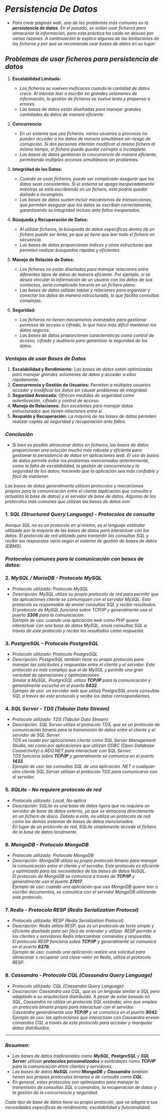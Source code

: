 <!-- Author: Daniel Benjamin Perez Morales -->
<!-- GitHub: https://github.com/D4nitrix13 -->
<!-- GitLab: https://gitlab.com/D4nitrix13 -->
<!-- Email: danielperezdev@proton.me -->

# ***Persistencia De Datos***

- *Para crear páginas web, uno de los problemas más comunes es la **persistencia de datos**. En el pasado, se solían usar ficheros para almacenar la información, pero esta práctica ha caído en desuso por varias razones. A continuación te explico algunas de las limitaciones de los ficheros y por qué se recomienda usar bases de datos en su lugar:*

## ***Problemas de usar ficheros para persistencia de datos***

1. **Escalabilidad Limitada:**
   - *Los ficheros se vuelven ineficaces cuando la cantidad de datos crece. Al intentar leer o escribir en grandes volúmenes de información, la gestión de ficheros se vuelve lenta y propensa a errores.*
   - *Las bases de datos están diseñadas para manejar grandes cantidades de datos de manera eficiente.*

2. **Concurrencia:**
   - *En un sistema que usa ficheros, varios usuarios o procesos no pueden acceder a los datos de manera simultánea sin riesgo de corrupción. Si dos personas intentan modificar el mismo fichero al mismo tiempo, el fichero puede quedar corrupto o incompleto.*
   - *Las bases de datos gestionan la concurrencia de manera eficiente, permitiendo múltiples accesos simultáneos sin problemas.*

3. **Integridad de los Datos:**
   - *Cuando se usan ficheros, puede ser complicado asegurar que los datos sean consistentes. Si el sistema se apaga inesperadamente mientras se está escribiendo en un fichero, este podría quedar dañado o incompleto.*
   - *Las bases de datos suelen incluir mecanismos de transacciones, que permiten asegurar que los datos se escriban correctamente, garantizando su integridad incluso ante fallos inesperados.*

4. **Búsqueda y Recuperación de Datos:**
   - *Al utilizar ficheros, la búsqueda de datos específicos dentro de un fichero puede ser lenta, ya que se tiene que leer todo el fichero en secuencia.*
   - *Las bases de datos proporcionan índices y otras estructuras que permiten realizar búsquedas rápidas y eficientes.*

5. **Manejo de Relación de Datos:**
   - *Los ficheros no están diseñados para manejar relaciones entre diferentes tipos de datos de manera eficiente. Por ejemplo, si se desea vincular la información de un usuario con los datos de sus contactos, sería complicado hacerlo en un fichero plano.*
   - *Las bases de datos utilizan tablas y relaciones para organizar y conectar los datos de manera estructurada, lo que facilita consultas complejas.*

6. **Seguridad:**
   - *Los ficheros no tienen mecanismos avanzados para gestionar permisos de acceso o cifrado, lo que hace más difícil mantener los datos seguros.*
   - *Las bases de datos proporcionan características como control de acceso, cifrado y auditoría para garantizar la seguridad de los datos.*

### ***Ventajas de usar Bases de Datos***

1. **Escalabilidad y Rendimiento:** *Las bases de datos están optimizadas para manejar grandes volúmenes de datos y acceder a ellos rápidamente.*
2. **Concurrencia y Gestión de Usuarios:** *Permiten a múltiples usuarios acceder y modificar los datos sin causar problemas de integridad.*
3. **Seguridad Avanzada:** *Ofrecen medidas de seguridad como autenticación, cifrado y control de acceso.*
4. **Manejo de Relaciones:** *Son excelentes para manejar datos estructurados que tienen relaciones entre sí.*
5. **Respaldo y Recuperación:** *La mayoría de las bases de datos permiten realizar copias de seguridad y recuperación ante fallos.*

### ***Conclusión***

- *Si bien es posible almacenar datos en ficheros, las bases de datos proporcionan una solución mucho más robusta y eficiente para gestionar la persistencia de datos en aplicaciones web. El uso de bases de datos permite evitar los problemas mencionados anteriormente, como la falta de escalabilidad, la gestión de concurrencia y la seguridad de los datos, haciendo que la aplicación sea más confiable y fácil de mantener.*

*Las bases de datos generalmente utilizan protocolos y mecanismos propios para la comunicación entre el cliente (aplicación que consulta o actualiza la base de datos) y el servidor de base de datos. Algunos de los protocolos más comunes que utilizan las bases de datos son:*

### 1. *SQL (Structured Query Language) - Protocolos de consulta*  

*Aunque SQL no es un protocolo en sí mismo, es el lenguaje estándar utilizado por la mayoría de las bases de datos para interactuar con los datos. El protocolo de red utilizado para transmitir las consultas SQL y recibir las respuestas varía según el sistema de gestión de bases de datos (DBMS).*

### *Protocolos comunes para la comunicación con bases de datos:*

### 2. *MySQL / MariaDB - Protocolo MySQL*  

- *Protocolo utilizado:* *Protocolo MySQL*  
- *Descripción:* *MySQL utiliza su propio protocolo de red para permitir que las aplicaciones cliente se comuniquen con el servidor MySQL. Este protocolo es responsable de enviar consultas SQL y recibir resultados.*  
   *El protocolo de MySQL funciona sobre TCP/IP y generalmente usa el puerto **3306** para la comunicación.*  
   *Ejemplo de uso: cuando una aplicación web como PHP quiere interactuar con una base de datos MySQL, envía consultas SQL a través de este protocolo y recibe los resultados como respuesta.*

### 3. *PostgreSQL - Protocolo PostgreSQL*  

- *Protocolo utilizado:* *Protocolo PostgreSQL*  
- *Descripción:* *PostgreSQL también tiene su propio protocolo para manejar las solicitudes y respuestas entre el cliente y el servidor. Este protocolo es más complejo que el de MySQL y permite una gran variedad de operaciones y optimizaciones.*  
   *Similar a MySQL, PostgreSQL utiliza **TCP/IP** para la comunicación y generalmente escucha en el puerto **5432**.*  
   *Ejemplo de uso: un servidor web que utiliza PostgreSQL envía consultas SQL a través de este protocolo y recibe los datos correspondientes.*

### 4. *SQL Server - TDS (Tabular Data Stream)*  

- *Protocolo utilizado:* *TDS (Tabular Data Stream)*  
- *Descripción:* *SQL Server utiliza el protocolo TDS, que es un protocolo de comunicación binario para la transmisión de datos entre el cliente y el servidor de SQL Server.*  
   *TDS es usado por aplicaciones cliente como SQL Server Management Studio, así como por aplicaciones que utilizan ODBC (Open Database Connectivity) o ADO.NET para interactuar con SQL Server.*  
   *TDS funciona sobre **TCP/IP** y generalmente se comunica en el puerto **1433**.*  
   *Ejemplo de uso: las consultas SQL de una aplicación .NET o cualquier otro cliente SQL Server utilizan el protocolo TDS para comunicarse con el servidor.*

### 5. *SQLite - No requiere protocolo de red*  

- *Protocolo utilizado:* *Local, No aplica*  
- *Descripción:* *SQLite es una base de datos ligera que no requiere un servidor de base de datos externo, ya que se almacena directamente en un fichero de disco. Debido a esto, no utiliza un protocolo de red como los demás sistemas de bases de datos mencionados.*  
   *En lugar de un protocolo de red, SQLite simplemente accede al fichero de la base de datos localmente.*

### 6. *MongoDB - Protocolo MongoDB*  

- *Protocolo utilizado:* *Protocolo MongoDB*  
- *Descripción:* *MongoDB utiliza su propio protocolo binario para manejar la comunicación entre el cliente y el servidor. Este protocolo es eficiente y optimizado para las necesidades de las bases de datos NoSQL.*  
   *El protocolo de MongoDB se comunica a través de **TCP/IP** y generalmente usa el puerto **27017**.*  
   *Ejemplo de uso: cuando una aplicación que usa MongoDB quiere leer o escribir documentos, se comunica con el servidor MongoDB utilizando este protocolo.*

### 7. *Redis - Protocolo RESP (Redis Serialization Protocol)*  

- *Protocolo utilizado:* *RESP (Redis Serialization Protocol)*  
- *Descripción:* *Redis utiliza RESP, que es un protocolo de texto simple y eficiente diseñado para ser fácil de entender y utilizar. RESP permite a los clientes y servidores Redis intercambiar comandos y respuestas.*  
   *El protocolo RESP funciona sobre **TCP/IP** y generalmente se comunica en el puerto **6379**.*  
   *Ejemplo de uso: cuando una aplicación realiza una solicitud para almacenar o recuperar una clave-valor en Redis, utiliza el protocolo RESP.*

### 8. *Cassandra - Protocolo CQL (Cassandra Query Language)*  

- *Protocolo utilizado:* *CQL (Cassandra Query Language)*  
- *Descripción:* *Cassandra usa CQL, que es un lenguaje similar a SQL pero adaptado a su arquitectura distribuida. A pesar de estar basado en SQL, Cassandra no utiliza un protocolo SQL estándar, sino que emplea un protocolo binario propio para interactuar con el servidor.*  
   *Cassandra generalmente usa **TCP/IP** y se comunica en el puerto **9042**.*  
   *Ejemplo de uso: las aplicaciones que interactúan con Cassandra envían comandos CQL a través de este protocolo para acceder y manipular datos distribuidos.*

---

### *Resumen:*

- *Las bases de datos tradicionales como **MySQL**, **PostgreSQL** y **SQL Server** utilizan **protocolos personalizados** o estándares como **TCP/IP** para la comunicación entre clientes y servidores.*  
- *Las bases de datos **NoSQL** como **MongoDB** y **Cassandra** también tienen sus propios protocolos binarios o de consulta como **CQL**.*  
- *En general, estos protocolos son optimizados para manejar la transmisión de consultas SQL o comandos, la recuperación de datos y la gestión de la concurrencia y seguridad.*

*Cada tipo de base de datos tiene su propio protocolo, que se adapta a sus necesidades específicas de rendimiento, escalabilidad y funcionalidad.*
